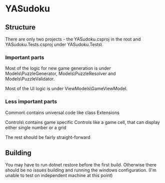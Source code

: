 # YASudoku

## Structure
There are only two projects - the YASudoku.csproj in the root and YASudoku.Tests.csproj under YASudoku.Tests\

### Important parts
Most of the logic for new game generation is under Models\PuzzleGenerator, Models\PuzzleResolver and Models\PuzzleValidator.

Most of the UI logic is under ViewModels\GameViewModel\.

### Less important parts
Common\ contains universal code like class Extensions

Controls\ contains game specific Controls like a game cell, that can display either single number or a grid

The rest should be fairly straight-forward

## Building
You may have to run dotnet restore before the first build. Otherwise there should be no issues building and running the windows configuration. (I'm unable to test on independent machine at this point)
